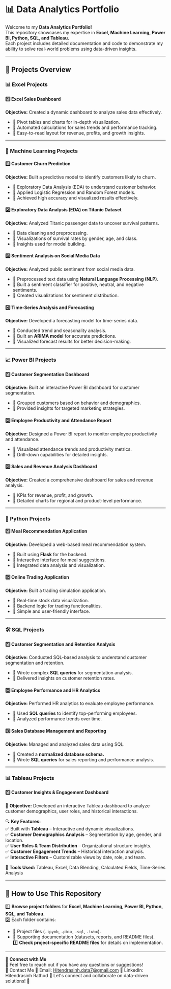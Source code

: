 # 📊 Data Analytics Portfolio  

Welcome to my **Data Analytics Portfolio!**  
This repository showcases my expertise in **Excel, Machine Learning, Power BI, Python, SQL, and Tableau.**  
Each project includes detailed documentation and code to demonstrate my ability to solve real-world problems using data-driven insights.

---

## 📂 Projects Overview  

### 📊 Excel Projects  

#### 1️⃣ Excel Sales Dashboard  
**Objective:** Created a dynamic dashboard to analyze sales data effectively.  
- 📌 Pivot tables and charts for in-depth visualization.  
- 📌 Automated calculations for sales trends and performance tracking.  
- 📌 Easy-to-read layout for revenue, profits, and growth insights.  

---

### 🤖 Machine Learning Projects  

#### 1️⃣ Customer Churn Prediction  
**Objective:** Built a predictive model to identify customers likely to churn.  
- 🔹 Exploratory Data Analysis (EDA) to understand customer behavior.  
- 🔹 Applied Logistic Regression and Random Forest models.  
- 🔹 Achieved high accuracy and visualized results effectively.  

#### 2️⃣ Exploratory Data Analysis (EDA) on Titanic Dataset  
**Objective:** Analyzed Titanic passenger data to uncover survival patterns.  
- 🔹 Data cleaning and preprocessing.  
- 🔹 Visualizations of survival rates by gender, age, and class.  
- 🔹 Insights used for model building.  

#### 3️⃣ Sentiment Analysis on Social Media Data  
**Objective:** Analyzed public sentiment from social media data.  
- 🔹 Preprocessed text data using **Natural Language Processing (NLP).**  
- 🔹 Built a sentiment classifier for positive, neutral, and negative sentiments.  
- 🔹 Created visualizations for sentiment distribution.  

#### 4️⃣ Time-Series Analysis and Forecasting  
**Objective:** Developed a forecasting model for time-series data.  
- 🔹 Conducted trend and seasonality analysis.  
- 🔹 Built an **ARIMA model** for accurate predictions.  
- 🔹 Visualized forecast results for better decision-making.  

---

### 📈 Power BI Projects  

#### 1️⃣ Customer Segmentation Dashboard  
**Objective:** Built an interactive Power BI dashboard for customer segmentation.  
- 📌 Grouped customers based on behavior and demographics.  
- 📌 Provided insights for targeted marketing strategies.  

#### 2️⃣ Employee Productivity and Attendance Report  
**Objective:** Designed a Power BI report to monitor employee productivity and attendance.  
- 📌 Visualized attendance trends and productivity metrics.  
- 📌 Drill-down capabilities for detailed insights.  

#### 3️⃣ Sales and Revenue Analysis Dashboard  
**Objective:** Created a comprehensive dashboard for sales and revenue analysis.  
- 📌 KPIs for revenue, profit, and growth.  
- 📌 Detailed charts for regional and product-level performance.  

---

### 🐍 Python Projects  

#### 1️⃣ Meal Recommendation Application  
**Objective:** Developed a web-based meal recommendation system.  
- 🔹 Built using **Flask** for the backend.  
- 🔹 Interactive interface for meal suggestions.  
- 🔹 Integrated data analysis and visualization.  

#### 2️⃣ Online Trading Application  
**Objective:** Built a trading simulation application.  
- 🔹 Real-time stock data visualization.  
- 🔹 Backend logic for trading functionalities.  
- 🔹 Simple and user-friendly interface.  

---

### 🛠️ SQL Projects  

#### 1️⃣ Customer Segmentation and Retention Analysis  
**Objective:** Conducted SQL-based analysis to understand customer segmentation and retention.  
- 📌 Wrote complex **SQL queries** for segmentation analysis.  
- 📌 Delivered insights on customer retention rates.  

#### 2️⃣ Employee Performance and HR Analytics  
**Objective:** Performed HR analytics to evaluate employee performance.  
- 📌 Used **SQL queries** to identify top-performing employees.  
- 📌 Analyzed performance trends over time.  

#### 3️⃣ Sales Database Management and Reporting  
**Objective:** Managed and analyzed sales data using SQL.  
- 📌 Created a **normalized database schema.**  
- 📌 Wrote **SQL queries** for sales reporting and performance analysis.  

---

### 📊 Tableau Projects  

#### 1️⃣ Customer Insights & Engagement Dashboard  
📌 **Objective:** Developed an interactive Tableau dashboard to analyze customer demographics, user roles, and historical interactions.  

🔍 **Key Features:**  
✅ Built with **Tableau** – Interactive and dynamic visualizations.  
✅ **Customer Demographics Analysis** – Segmentation by age, gender, and location.  
✅ **User Roles & Team Distribution** – Organizational structure insights.  
✅ **Customer Engagement Trends** – Historical interaction analysis.  
✅ **Interactive Filters** – Customizable views by date, role, and team.  

💾 **Tools Used:** Tableau, Excel, Data Blending, Calculated Fields, Time-Series Analysis  

---

## 📂 How to Use This Repository  

1️⃣ **Browse project folders** for **Excel, Machine Learning, Power BI, Python, SQL, and Tableau.**  
2️⃣ Each folder contains:  
   - 📌 Project files (`.ipynb`, `.pbix`, `.sql`, `.twbx`).  
   - 📌 Supporting documentation (datasets, reports, and README files).  
3️⃣ **Check project-specific README files** for details on implementation.  

---

🔗 **Connect with Me**  
📩 Feel free to reach out if you have any questions or suggestions!  
📧 Contact Me 📩 Email: Hitendrasinh.data7@gmail.com 🔗 LinkedIn: Hitendrasinh Rathod 🚀 Let's connect and collaborate on data-driven solutions! 🚀
